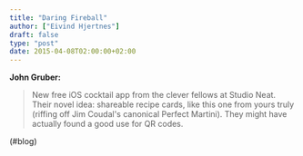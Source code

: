```yaml
---
title: "Daring Fireball"
author: ["Eivind Hjertnes"]
draft: false
type: "post"
date: 2015-04-08T02:00:00+02:00
---
```


**John Gruber:**

> New free iOS cocktail app from the clever fellows at Studio Neat.
> Their novel idea: shareable recipe cards, like this one from yours
> truly (riffing off Jim Coudal's canonical Perfect Martini). They might
> have actually found a good use for QR codes.

(#blog)
